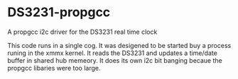 DS3231-propgcc
==============

A propgcc i2c driver for the DS3231 real time clock

This code runs in a single cog.  It was desigened to be started buy a process runing in the xmmx kernel.  It reads the DS3231 and updates a time/date buffer in shared hub memeory.  It does its own i2c bit banging becaue the propgcc libaries were too large.
